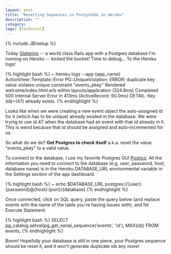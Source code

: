 ```yaml
---
layout: post
title: "Resetting Sequences in PostgreSQL on Heroku"
description: ""
category: 
tags: [technical]
---
```

{% include JB/setup %}

Today [Glatering][1] -- a world class Rails app with a Postgres database I'm running on Heroku -- kicked the bucket! Time to debug... To the Heroku logs!

{% highlight bash %} 
~ heroku logs --app {app_name}
    ActionView::Template::Error
    PG::UniqueViolation: ERROR: duplicate key value violates unique constraint "events_pkey"
    Rendered welcome/index.html.erb within layouts/application (324.8ms)
    Completed 500 Internal Server Error in 413ms (ActiveRecord: 90.0ms)
    DETAIL: Key (id)=(47) already exists.
{% endhighlight %}

Looks like when we were creating a new event object the auto-assigned id for it (which has to be unique) already existed in the database. We were trying to use id 47 when the database had an event with that id already in it. This is weird because that id should be assigned and auto-incremented for us.

So what do we do? **Get Postgres to check itself** a.k.a. reset the value "events_pkey" to a valid value. 

To connect to the database, I use my favorite Postgres GUI [Postico][2]. All the information you need to connect to the database (e.g. user, password, host, database name) is in the Heroku DATABASE_URL environmental variable in the Settings section of the app dashboard.

{% highlight bash %} 
~ echo $DATABASE_URL
    postgres://{user}:{password}@{host}:{port}/{database}
{% endhighlight %}

Once connected, click on SQL query, paste the query below (and replace events with the name of the table you're having issues with), and hit Execute Statement. 

{% highlight bash %} 
SELECT pg_catalog.setval(pg_get_serial_sequence('events', 'id'), MAX(id)) FROM events;
{% endhighlight %}

Boom! Hopefully your database is still in one piece, your Postgres sequence should be reset it, and it won't generate duplicate ids any more!

[1]: /2016/01/26/evernote-hackathon-report
[2]: https://eggerapps.at/postico/

